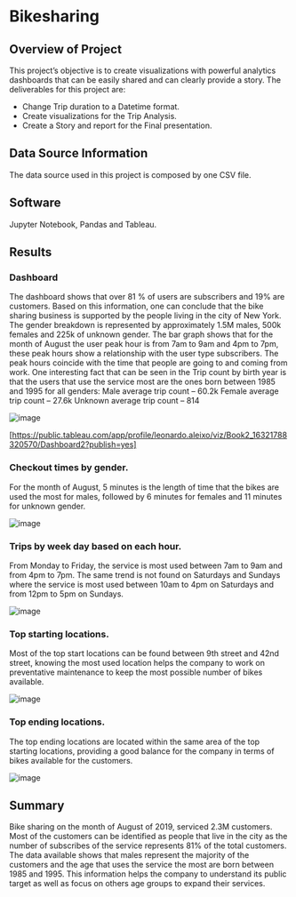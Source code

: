 # Bikesharing

## Overview of Project

This project’s objective is to create visualizations with powerful analytics dashboards that can be easily shared and can clearly provide a story. The deliverables for this project are:

*	Change Trip duration to a Datetime format.
* 	Create visualizations for the Trip Analysis.
*	Create a Story and report for the Final presentation.


## Data Source Information
The data source used in this project is composed by one CSV file. 


## Software
Jupyter Notebook, Pandas and Tableau. 


## Results 


### Dashboard
The dashboard shows that over 81 % of users are subscribers and 19% are customers. Based on this information, one can conclude that the bike sharing business is supported by the people living in the city of New York. The gender breakdown is represented by approximately 1.5M males, 500k females and 225k of unknown gender.
The bar graph shows that for the month of August the user peak hour is from 7am to 9am and 4pm to 7pm, these peak hours show a relationship with the user type subscribers. The peak hours coincide with the time that people are going to and coming from work. One interesting fact that can be seen in the Trip count by birth year is that the users that use the service most are the ones born between 1985 and 1995 for all genders:
Male average trip count – 60.2k
Female average trip count – 27.6k
Unknown average trip count – 814


![image](https://user-images.githubusercontent.com/86136535/135786863-59ae4f79-283c-4f8b-b2fa-204a2370238f.png)


[https://public.tableau.com/app/profile/leonardo.aleixo/viz/Book2_16321788320570/Dashboard2?publish=yes]


### Checkout times by gender. 
For the month of August, 5 minutes is the length of time that the bikes are used the most for males, followed by 6 minutes for females and 11 minutes for unknown gender.


![image](https://user-images.githubusercontent.com/86136535/135786951-9e6bbc79-4b11-4502-9e90-2cfe2e7ae552.png)


### Trips by week day based on each hour. 
From Monday to Friday, the service is most used between 7am to 9am and from 4pm to 7pm.  The same trend is not found on Saturdays and Sundays where the service is most used between 10am to 4pm on Saturdays and from 12pm to 5pm on Sundays.


![image](https://user-images.githubusercontent.com/86136535/135786990-5c2e3eaa-3a9b-45bd-9f73-c03f601b3a90.png)


### Top starting locations. 
Most of the top start locations can be found between 9th street and 42nd street, knowing the most used location helps the company to work on preventative maintenance to keep the most possible number of bikes available.


![image](https://user-images.githubusercontent.com/86136535/135787016-85067e8a-2727-47e9-849f-683367e9b794.png)


### Top ending locations.
The top ending locations are located within the same area of the top starting locations, providing a good balance for the company in terms of bikes available for the customers. 


![image](https://user-images.githubusercontent.com/86136535/135787042-05608c2f-6db4-4d2d-807f-574d6e2b5473.png)


## Summary
Bike sharing on the month of August of 2019, serviced 2.3M customers. Most of the customers can be identified as people that live in the city as the number of subscribes of the service represents 81% of the total customers. The data available shows that males represent the majority of the customers and the age that uses the service the most are born between 1985 and 1995. This information helps the company to understand its public target as well as focus on others age groups to expand their services. 



